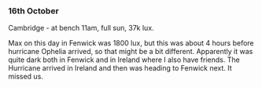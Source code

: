 
### 16th October

Cambridge - at bench 11am, full sun, 37k lux. 

Max on this day in Fenwick was 1800 lux, but this was about 4 hours before hurricane Ophelia arrived, so that might be a bit different. Apparently it was quite dark both in Fenwick and in Ireland where I also have friends. The Hurricane arrived in Ireland and then was heading to Fenwick next. It missed us. 
